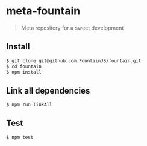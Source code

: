 # meta-fountain
> Meta repository for a sweet development

## Install

```sh
$ git clone git@github.com:FountainJS/fountain.git
$ cd fountain
$ npm install
```

## Link all dependencies

```sh
$ npm run linkAll
```

## Test

```sh
$ npm test
```
